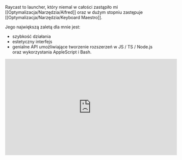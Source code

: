 Raycast to launcher, który niemal w całości zastąpiło mi [[Optymalizacja/Narzędzia/Alfred]] oraz w dużym stopniu zastępuje [[Optymalizacja/Narzędzia/Keyboard Maestro]].

Jego największą zaletą dla mnie jest: 
- szybkość działania
- estetyczny interfejs
- genialne API umożliwiające tworzenie rozszerzeń w JS / TS / Node.js oraz wykorzystania AppleScript i Bash.

<iframe width="560" height="315" src="https://www.youtube.com/embed/CUBp9sHayh4" title="YouTube video player" frameborder="0" allow="accelerometer; autoplay; clipboard-write; encrypted-media; gyroscope; picture-in-picture" allowfullscreen></iframe>
